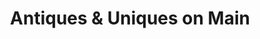 ---
title: "Antiques & Uniques on Main"
url: /waukesha/antiques-and-uniques-on-main/
shop: antiques
---